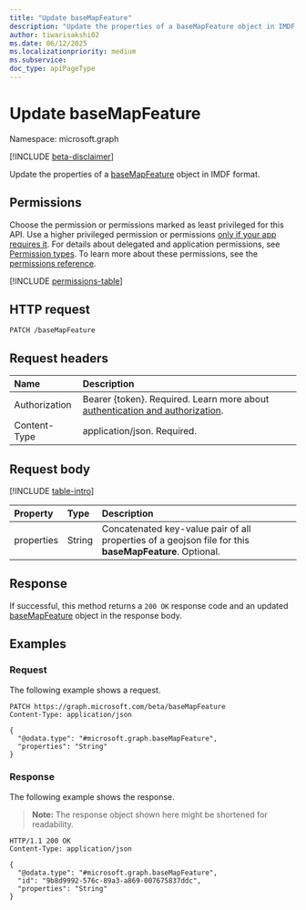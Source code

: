 ```yaml
---
title: "Update baseMapFeature"
description: "Update the properties of a baseMapFeature object in IMDF format."
author: tiwarisakshi02
ms.date: 06/12/2025
ms.localizationpriority: medium
ms.subservice: 
doc_type: apiPageType
---
```


# Update baseMapFeature

Namespace: microsoft.graph

[!INCLUDE [beta-disclaimer](../../includes/beta-disclaimer.md)]

Update the properties of a [baseMapFeature](../resources/basemapfeature.md) object in IMDF format.

## Permissions

Choose the permission or permissions marked as least privileged for this API. Use a higher privileged permission or permissions [only if your app requires it](/graph/permissions-overview#best-practices-for-using-microsoft-graph-permissions). For details about delegated and application permissions, see [Permission types](/graph/permissions-overview#permission-types). To learn more about these permissions, see the [permissions reference](/graph/permissions-reference).

<!-- {
  "blockType": "permissions",
  "name": "basemapfeature-update-permissions"
}
-->
[!INCLUDE [permissions-table](../includes/permissions/basemapfeature-update-permissions.md)]

## HTTP request

<!-- {
  "blockType": "ignored"
}
-->
``` http
PATCH /baseMapFeature
```

## Request headers

|Name|Description|
|:---|:---|
|Authorization|Bearer {token}. Required. Learn more about [authentication and authorization](/graph/auth/auth-concepts).|
|Content-Type|application/json. Required.|

## Request body

[!INCLUDE [table-intro](../../includes/update-property-table-intro.md)]


|Property|Type|Description|
|:---|:---|:---|
|properties|String|Concatenated key-value pair of all properties of a geojson file for this **baseMapFeature**. Optional.|



## Response

If successful, this method returns a `200 OK` response code and an updated [baseMapFeature](../resources/basemapfeature.md) object in the response body.

## Examples

### Request

The following example shows a request.
<!-- {
  "blockType": "request",
  "name": "update_basemapfeature"
}
-->
``` http
PATCH https://graph.microsoft.com/beta/baseMapFeature
Content-Type: application/json

{
  "@odata.type": "#microsoft.graph.baseMapFeature",
  "properties": "String"
}
```


### Response

The following example shows the response.
>**Note:** The response object shown here might be shortened for readability.
<!-- {
  "blockType": "response",
  "truncated": true,
  "@odata.type": "microsoft.graph.baseMapFeature"
}
-->
``` http
HTTP/1.1 200 OK
Content-Type: application/json

{
  "@odata.type": "#microsoft.graph.baseMapFeature",
  "id": "9b8d9992-576c-89a3-a869-007675837ddc",
  "properties": "String"
}
```

